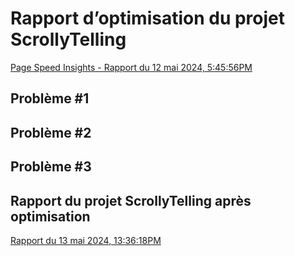 #  Rapport d’optimisation du projet ScrollyTelling

[Page Speed Insights - Rapport du 12 mai 2024, 5:45:56PM](https://pagespeed.web.dev/analysis/https-abdelali-tim-momo-com/8xdjuzyz4k?form_factor=desktop)

## Problème #1

### 

### 
## Problème #2

### 

### 
## Problème #3

### 
### 

## Rapport du projet ScrollyTelling après optimisation

[Rapport du 13 mai 2024, 13:36:18PM](https://pagespeed.web.dev/analysis/https-abdelali-tim-momo-com/kkhujrkpam?form_factor=desktop)
